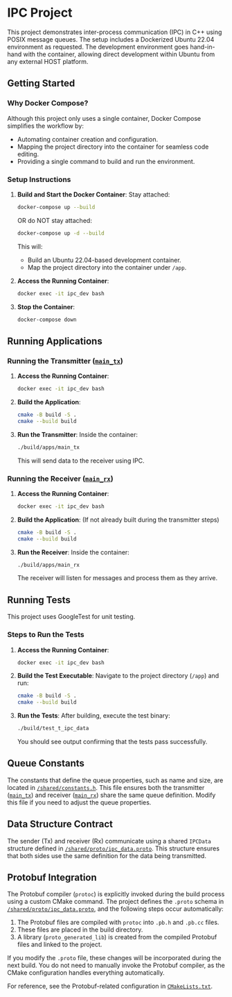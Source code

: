# IPC Project

This project demonstrates inter-process communication (IPC) in C++ using POSIX message queues. The setup includes a Dockerized Ubuntu 22.04 environment as requested. The development environment goes hand-in-hand with the container, allowing direct development within Ubuntu from any external HOST platform.

## Getting Started

### Why Docker Compose?

Although this project only uses a single container, Docker Compose simplifies the workflow by:
- Automating container creation and configuration.
- Mapping the project directory into the container for seamless code editing.
- Providing a single command to build and run the environment.

### Setup Instructions

1. **Build and Start the Docker Container**:
   Stay attached:
   ```bash
   docker-compose up --build
   ```
   OR do NOT stay attached:
   ```bash
   docker-compose up -d --build
   ```
   This will:
   - Build an Ubuntu 22.04-based development container.
   - Map the project directory into the container under `/app`.

1. **Access the Running Container**:
   ```bash
   docker exec -it ipc_dev bash
   ```

1. **Stop the Container**:
   ```bash
   docker-compose down
   ```

## Running Applications

### Running the Transmitter ([`main_tx`](./apps/main_tx))

1. **Access the Running Container**:
   ```bash
   docker exec -it ipc_dev bash
   ```

1. **Build the Application**:
   ```bash
   cmake -B build -S .
   cmake --build build
   ```

1. **Run the Transmitter**:
   Inside the container:
   ```bash
   ./build/apps/main_tx
   ```
   This will send data to the receiver using IPC.

### Running the Receiver ([`main_rx`](./apps/main_rx))

1. **Access the Running Container**:
   ```bash
   docker exec -it ipc_dev bash
   ```

1. **Build the Application**:
   (If not already built during the transmitter steps)
   ```bash
   cmake -B build -S .
   cmake --build build
   ```

1. **Run the Receiver**:
   Inside the container:
   ```bash
   ./build/apps/main_rx
   ```
   The receiver will listen for messages and process them as they arrive.

## Running Tests

This project uses GoogleTest for unit testing.

### Steps to Run the Tests

1. **Access the Running Container**:
   ```bash
   docker exec -it ipc_dev bash
   ```

1. **Build the Test Executable**:
   Navigate to the project directory (`/app`) and run:
   ```bash
   cmake -B build -S .
   cmake --build build
   ```

1. **Run the Tests**:
   After building, execute the test binary:
   ```bash
   ./build/test_t_ipc_data
   ```
   You should see output confirming that the tests pass successfully.

## Queue Constants

The constants that define the queue properties, such as name and size, are located in [`/shared/constants.h`](./shared/constants.h). This file ensures both the transmitter ([`main_tx`](./apps/main_tx)) and receiver ([`main_rx`](./apps/main_rx)) share the same queue definition. Modify this file if you need to adjust the queue properties.

## Data Structure Contract

The sender (Tx) and receiver (Rx) communicate using a shared `IPCData` structure defined in [`/shared/proto/ipc_data.proto`](./shared/proto/ipc_data.proto). This structure ensures that both sides use the same definition for the data being transmitted.

## Protobuf Integration

The Protobuf compiler (`protoc`) is explicitly invoked during the build process using a custom CMake command. The project defines the `.proto` schema in [`/shared/proto/ipc_data.proto`](./shared/proto/ipc_data.proto), and the following steps occur automatically:

1. The Protobuf files are compiled with `protoc` into `.pb.h` and `.pb.cc` files.
1. These files are placed in the build directory.
1. A library (`proto_generated_lib`) is created from the compiled Protobuf files and linked to the project.

If you modify the `.proto` file, these changes will be incorporated during the next build. You do not need to manually invoke the Protobuf compiler, as the CMake configuration handles everything automatically.

For reference, see the Protobuf-related configuration in [`CMakeLists.txt`](./CMakeLists.txt).
